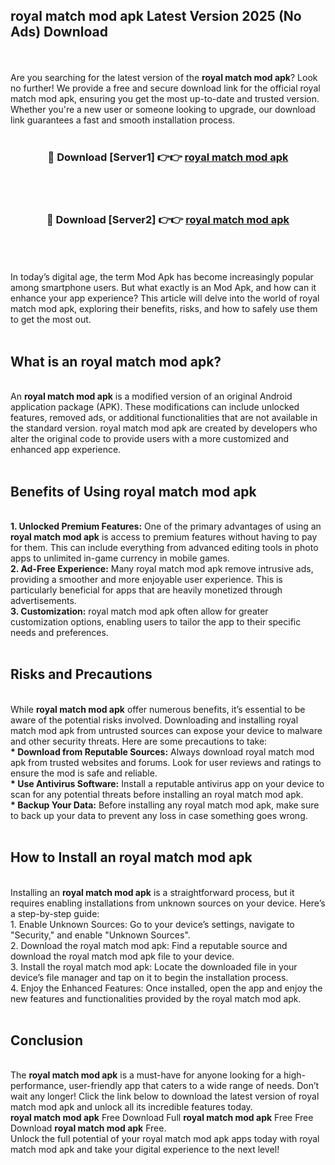 ## royal match mod apk Latest Version 2025 (No Ads) Download
<br><br>
Are you searching for the latest version of the <strong>royal match mod apk</strong>? Look no further! We provide a free and secure download link for the official royal match mod apk, ensuring you get the most up-to-date and trusted version. Whether you're a new user or someone looking to upgrade, our download link guarantees a fast and smooth installation process.
<br>
<br>
<div align="center">
<h3>🔴 Download [Server1] 👉👉 <a href="https://modyolo.store/royal_match_mod_apk">royal match mod apk</a></h3><br>
<br>
<h3>🔴 Download [Server2] 👉👉 <a href="https://modyolo.store/royal_match_mod_apk">royal match mod apk</a></h3><br>
</div>
<br>
<br>
In today’s digital age, the term Mod Apk has become increasingly popular among smartphone users. But what exactly is an Mod Apk, and how can it enhance your app experience? This article will delve into the world of royal match mod apk, exploring their benefits, risks, and how to safely use them to get the most out.
<br>
<br>
<h2>What is an royal match mod apk?</h2>
<br>
An <strong>royal match mod apk</strong> is a modified version of an original Android application package (APK). These modifications can include unlocked features, removed ads, or additional functionalities that are not available in the standard version. royal match mod apk are created by developers who alter the original code to provide users with a more customized and enhanced app experience.
<br>
<br>
<h2>Benefits of Using royal match mod apk</h2>
<br>
<strong> 1. Unlocked Premium Features:</strong> One of the primary advantages of using an <strong>royal match mod apk</strong> is access to premium features without having to pay for them. This can include everything from advanced editing tools in photo apps to unlimited in-game currency in mobile games.
<br>
<strong> 2. Ad-Free Experience:</strong> Many royal match mod apk remove intrusive ads, providing a smoother and more enjoyable user experience. This is particularly beneficial for apps that are heavily monetized through advertisements.
<br>
<strong> 3. Customization:</strong> royal match mod apk often allow for greater customization options, enabling users to tailor the app to their specific needs and preferences.
<br>
<br>
<h2>Risks and Precautions</h2>
<br>
While <strong>royal match mod apk</strong> offer numerous benefits, it’s essential to be aware of the potential risks involved. Downloading and installing royal match mod apk from untrusted sources can expose your device to malware and other security threats. Here are some precautions to take:
<br>
<strong> * Download from Reputable Sources:</strong> Always download royal match mod apk from trusted websites and forums. Look for user reviews and ratings to ensure the mod is safe and reliable.
<br>
<strong> * Use Antivirus Software:</strong> Install a reputable antivirus app on your device to scan for any potential threats before installing an royal match mod apk.
<br>
<strong> * Backup Your Data:</strong> Before installing any royal match mod apk, make sure to back up your data to prevent any loss in case something goes wrong.
<br>
<br>
<h2>How to Install an royal match mod apk</h2>
<br>
Installing an <strong>royal match mod apk</strong> is a straightforward process, but it requires enabling installations from unknown sources on your device. Here’s a step-by-step guide:
<br>
 1. Enable Unknown Sources: Go to your device’s settings, navigate to "Security," and enable "Unknown Sources".
<br>
 2. Download the royal match mod apk: Find a reputable source and download the royal match mod apk file to your device.
<br>
 3. Install the royal match mod apk: Locate the downloaded file in your device’s file manager and tap on it to begin the installation process.
<br>
 4. Enjoy the Enhanced Features: Once installed, open the app and enjoy the new features and functionalities provided by the royal match mod apk.
<br>
<br>
<h2><strong>Conclusion</strong></h2>
<br>
The <strong>royal match mod apk</strong> is a must-have for anyone looking for a high-performance, user-friendly app that caters to a wide range of needs. Don’t wait any longer! Click the link below to download the latest version of royal match mod apk and unlock all its incredible features today.
<br>
<strong>royal match mod apk</strong> Free Download Full <strong>royal match mod apk</strong> Free Free Download <strong>royal match mod apk</strong> Free.
<br>
Unlock the full potential of your royal match mod apk apps today with royal match mod apk and take your digital experience to the next level!


